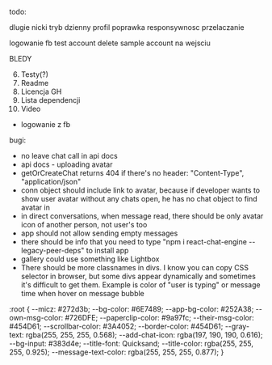 

todo: 





dlugie nicki
tryb dzienny
profil poprawka
responsywnosc przelaczanie


logowanie fb
test account delete 
sample account na wejsciu

BLEDY




6. Testy(?)
1. Readme
7. Licencja GH
8. Lista dependencji
9. Video
- logowanie z fb


bugi:

- no leave chat call in api docs
- api docs - uploading avatar
- getOrCreateChat returns 404 if there's no header: "Content-Type", "application/json"
- conn object should include link to avatar, because if developer wants to show user avatar without any chats open, he has no chat object to find avatar in
- in direct conversations, when message read, there should be only avatar icon of another person, not user's too
- app should not allow sending empty messages
- there should be info that you need to type "npm i react-chat-engine --legacy-peer-deps" to install app
- gallery could use something like Lightbox
- There should  be more classnames in divs. I know you can copy CSS selector in browser, but some divs appear
dynamically and sometimes it's difficult to get them. Example is color of "user is typing" or message time when hover on message bubble


:root {
--micz: #272d3b;
--bg-color: #6E7489;
--app-bg-color: #252A38;
--own-msg-color: #726DFE;
--paperclip-color: #9a97fc;
--their-msg-color: #454D61; 
--scrollbar-color: #3A4052; 
--border-color: #454D61;
--gray-text: rgba(255, 255, 255, 0.568);
--add-chat-icon: rgba(197, 190, 190, 0.616);
--bg-input: #383d4e;
--title-font: Quicksand;
--title-color: rgba(255, 255, 255, 0.925);
--message-text-color: rgba(255, 255, 255, 0.877);
}